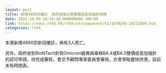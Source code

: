 ```yaml
---
layout: post
title: 新增4890宗確診　政府收復必泰雙價疫苗加強針申請
date: 2022-10-09 18:34:42.000000000 +08:00
link: https://news.rthk.hk/rthk/ch/component/k2/1670249-20221009.htm
categories: rthk
---
```


本港新增4890宗新冠確診，再有3人死亡。

另外，政府收到BioNTech針對Omicron變異病毒株BA.4或BA.5雙價疫苗加強針的認可申請，待完成審核，會交予顧問專家委員會審視，亦會爭取盡快供港，目前未有時間表。
